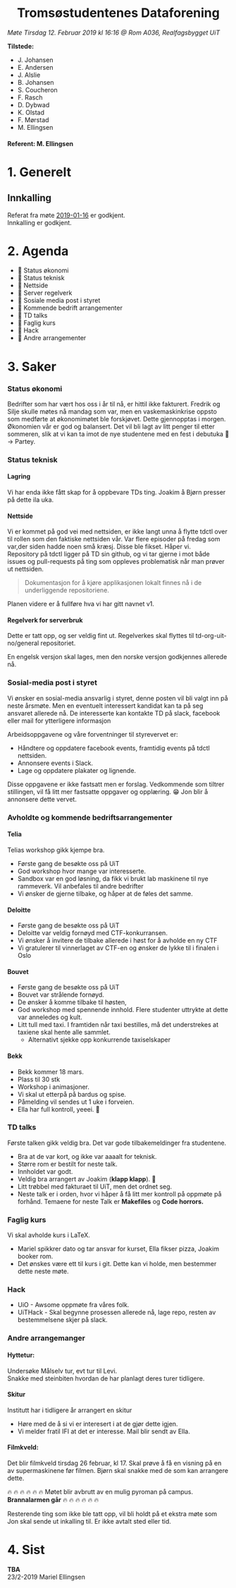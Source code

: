 <h1> <center> Tromsøstudentenes Dataforening </center> </h1>

*Møte Tirsdag 12. Februar 2019 kl 16:16 @ Rom A036, Realfagsbygget UiT*

**Tilstede:**
* J. Johansen
* E. Andersen
* J. Alslie
* B. Johansen
* S. Coucheron
* F. Rasch
* D. Dybwad
* K. Olstad
* F. Mørstad
* M. Ellingsen


#### Referent:  M. Ellingsen

# 1. Generelt
## Innkalling
Referat fra møte [2019-01-16](../2019-01-16/2019-01-16.md) er godkjent. <br/>
Innkalling er godkjent.  

# 2. Agenda
* :purple_heart: Status økonomi
* :purple_heart: Status teknisk
* :purple_heart: Nettside 
* :purple_heart: Server regelverk
* :purple_heart: Sosiale media post i styret
* :purple_heart: Kommende bedrift arrangementer
* :purple_heart: TD talks
* :purple_heart: Faglig kurs
* :purple_heart: Hack
* :purple_heart: Andre arrangementer


# 3. Saker
### Status økonomi
Bedrifter som har vært hos oss i år til nå, er hittil ikke fakturert. Fredrik og Silje skulle møtes nå mandag som var, men en vaskemaskinkrise oppsto som medførte at økonomimøtet ble forskjøvet. Dette gjennopptas i morgen.<br/>
Økonomien vår er god og balansert. Det vil bli lagt av litt penger til etter sommeren, slik at vi kan ta imot de nye studentene med en fest i debutuka :tada: -> Partey. 

### Status teknisk
#### Lagring
Vi har enda ikke fått skap for å oppbevare TDs ting. Joakim å Bjørn presser på dette ila uka. <br/>

#### Nettside 
Vi er kommet på god vei med nettsiden, er ikke langt unna å flytte tdctl over til rollen som den faktiske nettsiden vår. Var flere episoder på fredag som var,der siden hadde noen små kræsj. Disse ble fikset. Håper vi. <br/>
Repository på tdctl ligger på TD sin github, og vi tar gjerne i mot både issues og pull-requests på ting som oppleves problematisk når man prøver ut nettsiden. 
> Dokumentasjon for å kjøre applikasjonen lokalt finnes nå i de underliggende repositoriene.

Planen videre er å fullføre hva vi har gitt navnet v1.


#### Regelverk for serverbruk
Dette er tatt opp, og ser veldig fint ut. Regelverkes skal flyttes til td-org-uit-no/general repositoriet. 

En engelsk versjon skal lages, men den norske versjon godkjennes allerede nå.

### Sosial-media post i styret
Vi ønsker en sosial-media ansvarlig i styret, denne posten vil bli valgt inn på neste årsmøte. Men en eventuelt interessert kandidat kan ta på seg ansvaret allerede nå. De interesserte kan kontakte TD på slack, facebook eller mail for ytterligere informasjon <br/>

Arbeidsoppgavene og våre forventninger til styrevervet er:
* Håndtere og oppdatere facebook events, framtidig events på tdctl nettsiden.
* Annonsere events i Slack.
* Lage og oppdatere plakater og lignende.
  
Disse oppgavene er ikke fastsatt men er forslag. Vedkommende som tiltrer stillingen, vil få litt mer fastsatte oppgaver og opplæring. 😁
Jon blir å annonsere dette vervet. 

### Avholdte og kommende bedriftsarrangementer
#### Telia
Telias workshop gikk kjempe bra.
* Første gang de besøkte oss på UiT
* God workshop hvor mange var interesserte.
* Sandbox var en god løsning, da fikk vi brukt lab maskinene til nye rammeverk. Vil anbefales til andre bedrifter
* Vi ønsker de gjerne tilbake, og håper at de føles det samme.
  
#### Deloitte
* Første gang de besøkte oss på UiT
* Deloitte var veldig fornøyd med CTF-konkurransen.
* Vi ønsker å invitere de tilbake allerede i høst for å avholde en ny CTF
* Vi gratulerer til vinnerlaget av CTF-en og ønsker de lykke til i finalen i Oslo

#### Bouvet
* Første gang de besøkte oss på UiT
* Bouvet var strålende fornøyd.
* De ønsker å komme tilbake til høsten,
* God workshop med spennende innhold. Flere studenter uttrykte at dette var anneledes og kult.
* Litt tull med taxi. I framtiden når taxi bestilles, må det understrekes at taxiene skal hente alle sammlet.
  *  Alternativt sjekke opp konkurrende taxiselskaper

#### Bekk
* Bekk kommer 18 mars.
* Plass til 30 stk
* Workshop i animasjoner.
* Vi skal ut etterpå på bardus og spise.
* Påmelding vil sendes ut 1 uke i forveien.
* Ella har full kontroll, yeeei. :clap:


### TD talks
Første talken gikk veldig bra. Det var gode tilbakemeldinger fra studentene. 
- Bra at de var kort, og ikke var aaaalt for teknisk.
- Større rom er bestilt for neste talk.
- Innholdet var godt.
- Veldig bra arrangert av Joakim (**klapp klapp**). :clap:
- Litt trøbbel med fakturaet til UiT, men det ordnet seg.
- Neste talk er i orden, hvor vi håper å få litt mer kontroll på oppmøte på forhånd. Temaene for neste Talk er **Makefiles** og **Code horrors.**

### Faglig kurs
Vi skal avholde kurs i LaTeX.
* Mariel spikkrer dato og tar ansvar for kurset, Ella fikser pizza, Joakim booker rom.<br/> 
* Det ønskes være ett til kurs i git. Dette kan vi holde, men bestemmer dette neste møte. 

### Hack
* UiO - Awsome oppmøte fra våres folk. <br/>
* UiTHack - Skal begynne prosessen allerede nå, lage repo, resten av bestemmelsene skjer på slack.

###  Andre arrangemanger
#### Hyttetur:
Undersøke Målselv tur, evt tur til Levi. <br>
Snakke med steinbiten hvordan de har planlagt deres turer tidligere. 

#### Skitur
Institutt har i tidligere år arrangert en skitur
* Høre med de å si vi er interesert i at de gjør dette igjen.
* Vi melder fratil IFI at det er interesse. Mail blir sendt av Ella. 

#### Filmkveld:
Det blir filmkveld tirsdag 26 februar, kl 17. Skal prøve å få 
en visning på en av supermaskinene før filmen. Bjørn skal snakke med de som kan arrangere dette. 

:fire: :fire: :fire: :fire: :fire: :fire: 
Møtet blir avbrutt av en mulig pyroman på campus. **Brannalarmen går**
:fire: :fire: :fire: :fire: :fire: :fire: 

Resterende ting som ikke ble tatt opp, vil bli holdt på et ekstra møte som Jon skal sende ut inkalling til. Er ikke avtalt sted eller tid. 

# 4. Sist
**TBA**
<br> 23/2-2019 Mariel Ellingsen
